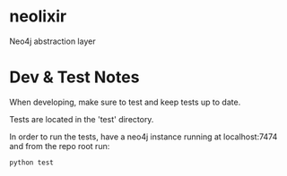 neolixir
========

Neo4j abstraction layer


Dev & Test Notes
================

When developing, make sure to test and keep tests up to date.

Tests are located in the 'test' directory.

In order to run the tests, have a neo4j instance running at localhost:7474 and from the repo root run:

```
python test
```
